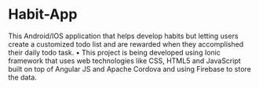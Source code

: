 # Habit-App

This Android/IOS application that helps develop habits but letting users create a customized todo list and are rewarded when they  accomplished their daily todo task. 
•  This  project  is being developed  using Ionic framework  that uses web technologies  like CSS, HTML5 and JavaScript built  on top of Angular  JS and Apache Cordova  and using Firebase  to store the data. 

